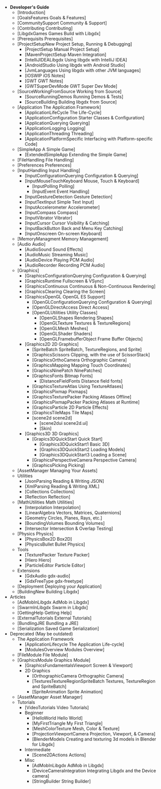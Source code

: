   * **Developer's Guide**
    * [Introduction]
    * [GoalsFeatures Goals & Features]
    * [CommunitySupport Community & Support]
    * [Contributing Contributing]
    * [LibgdxGames Games Build with Libgdx]
    * [Prerequisits Prerequisites]
    * [ProjectSetupNew Project Setup, Running & Debugging]
      * [ProjectSetup Manual Project Setup]
      * [MavenProjectSetup Maven Integration]
      * [IntelliJIDEALibgdx Using libgdx with IntelliJ IDEA]
      * [AndroidStudio Using libgdx with Android Studio]
      * [JvmLanguages Using libgdx with other JVM languages]
      * [IOSWIP iOS Notes]
      * [GWT GWT Notes]
      * [GWTSuperDevMode GWT Super Dev Mode]
    * [SourceWorkingFromSource Working from Source]
      * [SourceRunningDemos Running Demos & Tests]
      * [SourceBuilding Building libgdx from Source]
    * [Application The Application Framework] 
      * [ApplicationLifeCycle The Life-Cycle]
      * [ApplicationConfiguration Starter Classes & Configuration]
      * [ApplicationQuerying Querying]
      * [ApplicationLogging Logging]
      * [ApplicationThreading Threading]
      * [ApplicationPlatformSpecific Interfacing with Platform-specific Code]
    * [SimpleApp A Simple Game]
      * [ExtendedSimpleApp Extending the Simple Game]
    * [FileHandling File Handling]
    * [Preferences Preferences]
    * [InputHandling Input Handling]
      * [InputConfigurationQuerying Configuration & Querying]
      * [InputMouseTouchKeyboard Mouse, Touch & Keyboard]
        * [InputPolling Polling]
        * [InputEvent Event Handling]
      * [InputGestureDetection Gesture Detection]
      * [InputTextInput Simple Text Input]
      * [InputAccelerometer Accelerometer]
      * [InputCompass Compass]
      * [InputVibrator Vibrator]
      * [InputCursor Cursor Visibility & Catching]
      * [InputBackButton Back and Menu Key Catching]
      * [InputOnscreen On-screen Keyboard]
    * [MemoryManagment Memory Management]
    * [Audio Audio]
      * [AudioSound Sound Effects]
      * [AudioMusic Streaming Music]
      * [AudioDevice Playing PCM Audio]
      * [AudioRecorder Recording PCM Audio]
    * [Graphics]
      * [GraphicsConfigurationQuerying Configuration & Querying]
      * [GraphicsRuntime Fullscreen & VSync]
      * [GraphicsContinuous Continuous & Non-Continuous Rendering]
      * [GraphicsClearing Clearing the Screen]
      * [GraphicsOpenGL OpenGL ES Support]
        * [OpenGLConfigurationQuerying Configuration & Querying]
        * [OpenGLDirectAccess Direct Access]
        * [OpenGLUtilities Utility Classes]
          * [OpenGLShapes Rendering Shapes]
          * [OpenGLTexture Textures & TextureRegions]
          * [OpenGLMesh Meshes]
          * [OpenGLShader Shaders]
          * [OpenGLFramebufferObject Frame Buffer Objects]
      * [Graphics2D 2D Graphics]
        * [SpriteBatch SpriteBatch, TextureRegions, and Sprite]
        * [GraphicsScissors Clipping, with the use of ScissorStack]
        * [GraphicsOrthoCamera Orthographic Camera]
        * [GraphicsMapping Mapping Touch Coordinates]
        * [GraphicsNinePatch NinePatches]
        * [GraphicsFonts Bitmap Fonts]
          * [DistanceFieldFonts Distance field fonts]
        * [GraphicsTextureAtlas Using TextureAtlases]
        * [GraphicsPixmap Pixmaps]
        * [GraphicsTexturePacker Packing Atlases Offline]
        * [GraphicsPixmapPacker Packing Atlases at Runtime]
        * [GraphicsParticle 2D Particle Effects]
        * [GraphicsTileMaps Tile Maps]
        * [scene2d scene2d]
          * [scene2dui scene2d.ui]
          * [Skin]
      * [Graphics3D 3D Graphics]
        * [Grapics3DQuickStart Quick Start]
          * [Graphics3DQuickStart1 Basic 3D]
          * [Graphics3DQuickStart2 Loading Models]
          * [Graphics3DQuickStart3 Loading a Scene]
        * [GraphicsPerspectiveCamera Perspective Camera]
        * [GraphicsPicking Picking]
    * [AssetManager Managing Your Assets]
    * Utilities
      * [JsonParsing Reading & Writing JSON]
      * [XmlParsing Reading & Writing XML]
      * [Collections Collections]
      * [Reflection Reflection]
    * [MathUtilities Math Utilities]
      * [Interpolation Interpolation]
      * [LinearAlgebra Vectors, Matrices, Quaternions]
      * [Geometry Circles, Planes, Rays, etc.]
      * [BoundingVolumes Bounding Volumes]
      * [Intersector Intersection & Overlap Testing]
    * [Physics Physics]
      * [PhysicsBox2D Box2D]
      * [PhysicsBullet Bullet Physics]
    * Tools
      * [TexturePacker Texture Packer]
      * [Hiero Hiero]
      * [ParticleEditor Particle Editor]
    * Extensions
      * [GdxAudio gdx-audio]
      * [GdxFreeType gdx-freetype]
    * [Deployment Deploying your Application]
    * [BuildingNew Building Libgdx]
  * Articles
    * [AdMobInLibgdx AdMob in Libgdx]
    * [SwarmInLibgdx Swarm in Libgdx]
    * [GettingHelp Getting Help]
    * [ExternalTutorials External Tutorials]
    * [BundlingJRE Bundling a JRE]
    * [Serialization Saved Game Serialization]
  * Deprecated (May be outdated)
    * The Application Framework
      * [ApplicationLifecycle The Application Life-cycle]
      * [ModulesOverview Modules Overview]
    * [FileModule File Module]
    * [GraphicsModule Graphics Module]
      * [GraphicsFundamentalsViewport Screen & Viewport]
      * 2D Graphics
        * [OrthographicCamera Orthographic Camera]
        * [TexturesTextureRegionSpriteBatch Textures, TextureRegion and SpriteBatch]
        * [SpriteAnimation Sprite Animation]
    * [AssetManager Asset Manager]
    * Tutorials
      * [VideoTutorials Video Tutorials]
      * Beginner
        * [HelloWorld Hello World]
        * [MyFirstTriangle My First Triangle]
        * [MeshColorTexture Mesh, Color & Texture]
        * [ProjectionViewportCamera Projection, Viewport, & Camera]
        * [BlenderModels Creating and texturing 3d models in Blender for Libgdx]
      * Intermediate
        * [Scene2DActions Actions]
      * Misc
        * [AdMobInLibgdx AdMob in Libgdx]
        * [DeviceCameraIntegration Integrating Libgdx and the Device camera]
        * [StringBuilder String Builder]